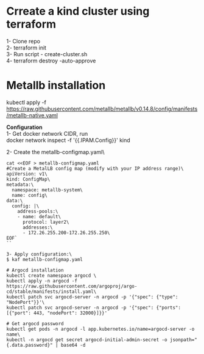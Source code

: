 # Crreate a kind cluster using terraform 
1- Clone repo \
2- terraform init \
3- Run script - create-cluster.sh \
4- terraform destroy -auto-approve

# Metallb installation
kubectl apply -f https://raw.githubusercontent.com/metallb/metallb/v0.14.8/config/manifests/metallb-native.yaml

**Configuration**\
1- Get docker network CIDR, run\
docker network inspect -f '{{.IPAM.Config}}' kind

2- Create the metallb-configmap.yaml\
```
cat <<EOF > metallb-configmap.yaml
#Create a MetalLB config map (modify with your IP address range)\
apiVersion: v1\
kind: ConfigMap\
metadata:\
  namespace: metallb-system\
  name: config\
data:\
  config: |\
    address-pools:\
    - name: default\
      protocol: layer2\
      addresses:\
      - 172.26.255.200-172.26.255.250\
EOF`
``

3- Apply configuration:\
$ kaf metallb-configmap.yaml

# Argocd installation
kubectl create namespace argocd \
kubectl apply -n argocd -f https://raw.githubusercontent.com/argoproj/argo-cd/stable/manifests/install.yaml\
kubectl patch svc argocd-server -n argocd -p '{"spec": {"type": "NodePort"}}'\
kubectl patch svc argocd-server -n argocd -p '{"spec": {"ports": [{"port": 443, "nodePort": 32000}]}}'

# Get argocd password
kubectl get pods -n argocd -l app.kubernetes.io/name=argocd-server -o name\
kubectl -n argocd get secret argocd-initial-admin-secret -o jsonpath="{.data.password}" | base64 -d
